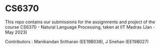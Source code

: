 # CS6370

This repo contains our submissions for the assignments and project of the course CS6370 - Natural Language Processing, taken at IIT Madras (Jan - May 2023)

Contributors : Manikandan Sritharan (EE19B038), J Snehan (EE19B027)
